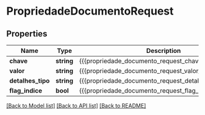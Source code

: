 # PropriedadeDocumentoRequest

## Properties
Name | Type | Description | Notes
------------ | ------------- | ------------- | -------------
**chave** | **string** | {{{propriedade_documento_request_chave_value}}} | [optional] 
**valor** | **string** | {{{propriedade_documento_request_valor_value}}} | [optional] 
**detalhes_tipo** | **string** | {{{propriedade_documento_request_detalhes_tipo_value}}} | [optional] 
**flag_indice** | **bool** | {{{propriedade_documento_request_flag_indice_value}}} | [optional] 

[[Back to Model list]](../README.md#documentation-for-models) [[Back to API list]](../README.md#documentation-for-api-endpoints) [[Back to README]](../README.md)


